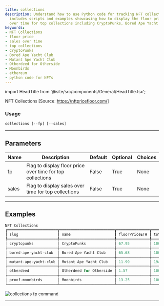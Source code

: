 ```yaml
---
title: collections
description: Understand how to use Python code for tracking NFT collections. The guide
  includes scripts and examples showcasing how to display the floor price and sales
  over time for top collections including CryptoPunks, Bored Ape Yacht Club, and others.
keywords:
- NFT Collections
- floor price
- sales over time
- top collections
- CryptoPunks
- Bored Ape Yacht Club
- Mutant Ape Yacht Club
- Otherdeed for Otherside
- Moonbirds
- ethereum
- python code for NFTs
---
```


import HeadTitle from '@site/src/components/General/HeadTitle.tsx';

<HeadTitle title="crypto/nft/collections - Reference | OpenBB Terminal Docs" />

NFT Collections [Source: https://nftpricefloor.com/]

### Usage

```python
collections [--fp] [--sales]
```

---

## Parameters

| Name | Description | Default | Optional | Choices |
| ---- | ----------- | ------- | -------- | ------- |
| fp | Flag to display floor price over time for top collections | False | True | None |
| sales | Flag to display sales over time for top collections | False | True | None |


---

## Examples

```python
NFT Collections
┏━━━━━━━━━━━━━━━━━━━━━━━┳━━━━━━━━━━━━━━━━━━━━━━━━━┳━━━━━━━━━━━━━━━┳━━━━━━━━━━━━━┳━━━━━━━━━━━━━┳━━━━━━━━━━━━┓
┃ slug                  ┃ name                    ┃ floorPriceETH ┃ totalSupply ┃ countOnSale ┃ blockchain ┃
┡━━━━━━━━━━━━━━━━━━━━━━━╇━━━━━━━━━━━━━━━━━━━━━━━━━╇━━━━━━━━━━━━━━━╇━━━━━━━━━━━━━╇━━━━━━━━━━━━━╇━━━━━━━━━━━━┩
│ cryptopunks           │ CryptoPunks             │ 67.95         │ 10000       │ 1145        │ ethereum   │
├───────────────────────┼─────────────────────────┼───────────────┼─────────────┼─────────────┼────────────┤
│ bored-ape-yacht-club  │ Bored Ape Yacht Club    │ 65.68         │ 10000       │ 775         │ ethereum   │
├───────────────────────┼─────────────────────────┼───────────────┼─────────────┼─────────────┼────────────┤
│ mutant-ape-yacht-club │ Mutant Ape Yacht Club   │ 11.99         │ 19423       │ 1075        │ ethereum   │
├───────────────────────┼─────────────────────────┼───────────────┼─────────────┼─────────────┼────────────┤
│ otherdeed             │ Otherdeed for Otherside │ 1.57          │ 100000      │ 3932        │ ethereum   │
├───────────────────────┼─────────────────────────┼───────────────┼─────────────┼─────────────┼────────────┤
│ proof-moonbirds       │ Moonbirds               │ 13.25         │ 10000       │ 145         │ ethereum   │
└───────────────────────┴─────────────────────────┴───────────────┴─────────────┴─────────────┴────────────┘
```
![collections fp command](https://user-images.githubusercontent.com/40023817/186201697-ff15dd9c-3b09-4c3a-b498-e98a876f1338.png)

---
